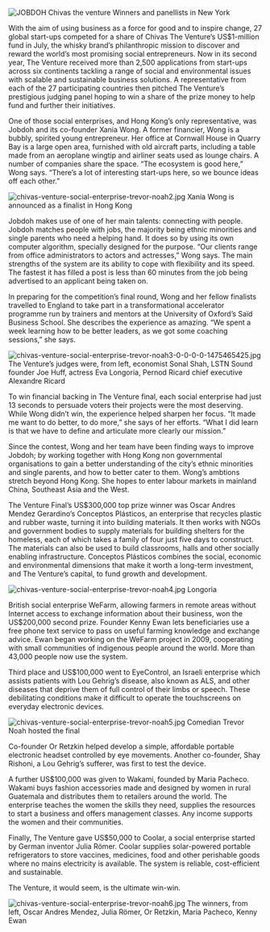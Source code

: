 ![JOBDOH Chivas the venture]({{site.baseurl}}/media/chivas-venture-social-enterprise-trevor-noah1.jpg)
Winners and panellists in New York


With the aim of using business as a force for good and to inspire change, 27 global start-ups competed for a share of Chivas The Venture’s US$1-million fund in July, the whisky brand’s philanthropic mission to discover and reward the world’s most promising social entrepreneurs. Now in its second year, The Venture received more than 2,500 applications from start-ups across six continents tackling a range of social and environmental issues with scalable and sustainable business solutions. A representative from each of the 27 participating countries then pitched The Venture’s prestigious judging panel hoping to win a share of the prize money to help fund and further their initiatives.

One of those social enterprises, and Hong Kong’s only representative, was Jobdoh and its co-founder Xania Wong. A former financier, Wong is a bubbly, spirited young entrepreneur. Her office at Cornwall House in Quarry Bay is a large open area, furnished with old aircraft parts, including a table made from an aeroplane wingtip and airliner seats used as lounge chairs. A number of companies share the space. “The ecosystem is good here,” Wong says. “There’s a lot of interesting start-ups here, so we bounce ideas off each other.”

![chivas-venture-social-enterprise-trevor-noah2.jpg]({{site.baseurl}}/media/chivas-venture-social-enterprise-trevor-noah2.jpg)
Xania Wong is announced as a finalist in Hong Kong

Jobdoh makes use of one of her main talents: connecting with people. Jobdoh matches people with jobs, the majority being ethnic minorities and single parents who need a helping hand. It does so by using its own computer algorithm, specially designed for the purpose. “Our clients range from office administrators to actors and actresses,” Wong says. The main strengths of the system are its ability to cope with flexibility and its speed. The fastest it has filled a post is less than 60 minutes from the job being advertised to an applicant being taken on.

In preparing for the competition’s final round, Wong and her fellow finalists travelled to England to take part in a transformational accelerator programme run by trainers and mentors at the University of Oxford’s Saïd Business School. She describes the experience as amazing. “We spent a week learning how to be better leaders, as we got some coaching sessions,” she says.

![chivas-venture-social-enterprise-trevor-noah3-0-0-0-0-1475465425.jpg]({{site.baseurl}}/media/chivas-venture-social-enterprise-trevor-noah3-0-0-0-0-1475465425.jpg)
The Venture’s judges were, from left, economist Sonal Shah, LSTN Sound founder Joe Huff, actress Eva Longoria, Pernod Ricard chief executive Alexandre Ricard

To win financial backing in The Venture final, each social enterprise had just 13 seconds to persuade voters their projects were the most deserving. While Wong didn’t win, the experience helped sharpen her focus. “It made me want to do better, to do more,” she says of her efforts. “What I did learn is that we have to define and articulate more clearly our mission.”

Since the contest, Wong and her team have been finding ways to improve Jobdoh; by working together with Hong Kong non governmental organisations to gain a better understanding of the city’s ethnic minorities and single parents, and how to better cater to them. Wong’s ambtions stretch beyond Hong Kong. She hopes to enter labour markets in mainland China, Southeast Asia and the West.

The Venture Final’s US$300,000 top prize winner was Oscar Andres Mendez Gerardino’s Conceptos Plásticos, an enterprise that recycles plastic and rubber waste, turning it into building materials. It then works with NGOs and government bodies to supply materials for building shelters for the homeless, each of which takes a family of four just five days to construct. The materials can also be used to build classrooms, halls and other socially enabling infrastructure. Conceptos Plásticos combines the social, economic and environmental dimensions that make it worth a long-term investment, and The Venture’s capital, to fund growth and development.

![chivas-venture-social-enterprise-trevor-noah4.jpg]({{site.baseurl}}/media/chivas-venture-social-enterprise-trevor-noah4.jpg)
Longoria

British social enterprise WeFarm, allowing farmers in remote areas without Internet access to exchange information about their business, won the US$200,000 second prize. Founder Kenny Ewan lets beneficiaries use a free phone text service to pass on useful farming knowledge and exchange advice. Ewan began working on the WeFarm project in 2009, cooperating with small communities of indigenous people around the world. More than 43,000 people now use the system.

Third place and US$100,000 went to EyeControl, an Israeli enterprise which assists patients with Lou Gehrig’s disease, also known as ALS, and other diseases that deprive them of full control of their limbs or speech. These debilitating conditions make it difficult to operate the touchscreens on everyday electronic devices.

![chivas-venture-social-enterprise-trevor-noah5.jpg]({{site.baseurl}}/media/chivas-venture-social-enterprise-trevor-noah5.jpg)
Comedian Trevor Noah hosted the final

Co-founder Or Retzkin helped develop a simple, affordable portable electronic headset controlled by eye movements. Another co-founder, Shay Rishoni, a Lou Gehrig’s sufferer, was first to test the device.

A further US$100,000 was given to Wakami, founded by Maria Pacheco. Wakami buys fashion accessories made and designed by women in rural Guatemala and distributes them to retailers around the world. The enterprise teaches the women the skills they need, supplies the resources to start a business and offers management classes. Any income supports the women and their communities.

Finally, The Venture gave US$50,000 to Coolar, a social enterprise started by German inventor Julia Römer. Coolar supplies solar-powered portable refrigerators to store vaccines, medicines, food and other perishable goods where no mains electricity is available. The system is reliable, cost-efficient and sustainable.

The Venture, it would seem, is the ultimate win-win.

![chivas-venture-social-enterprise-trevor-noah6.jpg]({{site.baseurl}}/media/chivas-venture-social-enterprise-trevor-noah6.jpg)
The winners, from left, Oscar Andres Mendez, Julia Römer, Or Retzkin, Maria Pacheco, Kenny Ewan





